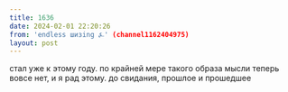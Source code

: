 ```yaml
---
title: 1636
date: 2024-02-01 22:20:26
from: 'endless шизing ⍼' (channel1162404975)
layout: post
---
```


стал уже к этому году. по крайней мере такого образа мысли теперь вовсе нет, и я рад этому.
до свидания, прошлое и прошедшее
